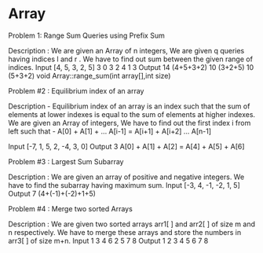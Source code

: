# Array
Problem 1: Range Sum Queries using Prefix Sum

Description : We are given an Array of n integers, We are given q queries having indices l and r . We have to find out sum between the given range of indices.
Input 
[4, 5, 3, 2, 5]
3
0 3
2 4
1 3
Output
14 (4+5+3+2)
10 (3+2+5)
10 (5+3+2)
void Array::range_sum(int array[],int size)

Problem #2 : Equilibrium index of an array

Description - Equilibrium index of an array is an index such that the sum of elements at lower indexes is equal to the sum of elements at higher indexes. We are given an Array of integers, We have to find out the first index i from left such that -
A[0] + A[1] + ... A[i-1] = A[i+1] + A[i+2] ... A[n-1]


Input
[-7, 1, 5, 2, -4, 3, 0]
Output
3
A[0] + A[1] + A[2] = A[4] + A[5] + A[6]


Problem #3 : Largest Sum Subarray

Description : We are given an array of positive and negative integers. We have to find the subarray having maximum sum.
Input
[-3, 4, -1, -2, 1, 5]
Output
7
(4+(-1)+(-2)+1+5)

Problem #4 : Merge two sorted Arrays

Description : We are given two sorted arrays arr1[ ] and arr2[ ] of size m and n respectively. We have to merge these arrays and store the numbers in arr3[ ] of size m+n.
Input
1 3 4 6
2 5 7 8
Output
1 2 3 4 5 6 7 8